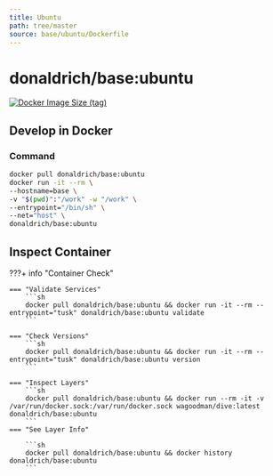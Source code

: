 ```yaml
---
title: Ubuntu
path: tree/master
source: base/ubuntu/Dockerfile
---
```


# donaldrich/base:ubuntu

[![Docker Image Size (tag)](https://img.shields.io/docker/image-size/donaldrich/base/ubuntu?color=blue&label=size&logo=docker&style=flat-square)](https://hub.docker.com/r/donaldrich/base/ubuntu)

## Develop in Docker

### Command

```sh
docker pull donaldrich/base:ubuntu
docker run -it --rm \
--hostname=base \
-v "$(pwd)":"/work" -w "/work" \
--entrypoint="/bin/sh" \
--net="host" \
donaldrich/base:ubuntu
```

## Inspect Container

???+ info "Container Check"

    === "Validate Services"
        ```sh
        docker pull donaldrich/base:ubuntu && docker run -it --rm --entrypoint="tusk" donaldrich/base:ubuntu validate
        ```

    === "Check Versions"
        ```sh
        docker pull donaldrich/base:ubuntu && docker run -it --rm --entrypoint="tusk" donaldrich/base:ubuntu version
        ```

    === "Inspect Layers"
        ```sh
        docker pull donaldrich/base:ubuntu && docker run --rm -it -v /var/run/docker.sock:/var/run/docker.sock wagoodman/dive:latest donaldrich/base:ubuntu
        ```
    === "See Layer Info"

        ```sh
        docker pull donaldrich/base:ubuntu && docker history donaldrich/base:ubuntu
        ```
